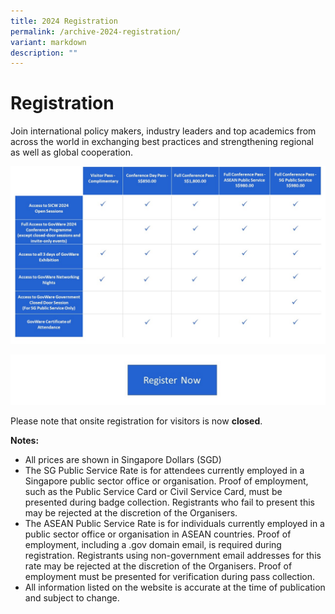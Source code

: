 ```yaml
---
title: 2024 Registration
permalink: /archive-2024-registration/
variant: markdown
description: ""
---
```

# **Registration**

Join international policy makers, industry leaders and top academics from across the world in exchanging best practices and strengthening regional as well as global cooperation. 

![](/images/Registration_table_2.jpg)

<a href="https://www.gevme.com/sicw-govware2024?utm_source=website&amp;utm_medium=sicw" target="blank">![](/images/2024_regi_button.jpg)</a>

Please note that onsite registration for visitors is now **closed**.

**Notes:**
* All prices are shown in Singapore Dollars (SGD)
* The SG Public Service Rate is for attendees currently employed in a Singapore public sector office or organisation. Proof of employment, such as the Public Service Card or Civil Service Card, must be presented during badge collection. Registrants who fail to present this may be rejected at the discretion of the Organisers.
* The ASEAN Public Service Rate is for individuals currently employed in a public sector office or organisation in ASEAN countries. Proof of employment, including a .gov domain email, is required during registration. Registrants using non-government email addresses for this rate may be rejected at the discretion of the Organisers. Proof of employment must be presented for verification during pass collection.
* All information listed on the website is accurate at the time of publication and subject to change.